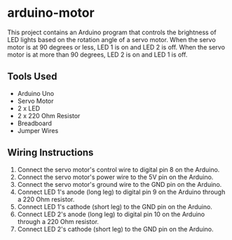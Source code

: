 # arduino-motor

This project contains an Arduino program that controls the brightness of LED lights based on the rotation angle of a servo motor. When the servo motor is at 90 degrees or less, LED 1 is on and LED 2 is off. When the servo motor is at more than 90 degrees, LED 2 is on and LED 1 is off.

## Tools Used
- Arduino Uno
- Servo Motor
- 2 x LED
- 2 x 220 Ohm Resistor
- Breadboard
- Jumper Wires

## Wiring Instructions
1. Connect the servo motor's control wire to digital pin 8 on the Arduino.
2. Connect the servo motor's power wire to the 5V pin on the Arduino.
3. Connect the servo motor's ground wire to the GND pin on the Arduino.
4. Connect LED 1's anode (long leg) to digital pin 9 on the Arduino through a 220 Ohm resistor.
5. Connect LED 1's cathode (short leg) to the GND pin on the Arduino.
6. Connect LED 2's anode (long leg) to digital pin 10 on the Arduino through a 220 Ohm resistor.
7. Connect LED 2's cathode (short leg) to the GND pin on the Arduino.